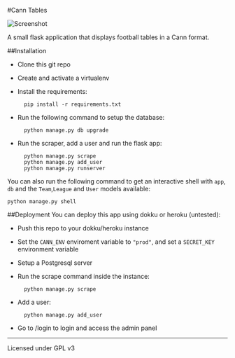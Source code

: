 #Cann Tables

![Screenshot](http://i.imgur.com/ndHhPAX.png)

A small flask application that displays football tables in a Cann format.

##Installation
- Clone this git repo
- Create and activate a virtualenv
- Install the requirements:

        pip install -r requirements.txt

- Run the following command to setup the database:

	    python manage.py db upgrade

- Run the scraper, add a user and run the flask app:

		python manage.py scrape
		python manage.py add_user
		python manage.py runserver

You can also run the following command to get an interactive shell with `app`, `db` and the `Team`,`League` and `User` models available:

    python manage.py shell


##Deployment
You can deploy this app using dokku or heroku (untested):

- Push this repo to your dokku/heroku instance
- Set the `CANN_ENV` enviroment variable to `"prod"`, and set a `SECRET_KEY` environment variable
- Setup a Postgresql server
- Run the scrape command inside the instance:

        python manage.py scrape

- Add a user:

        python manage.py add_user

- Go to /login to login and access the admin panel

---
Licensed under GPL v3
